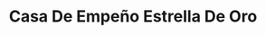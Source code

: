 ---
title: "Casa De Empeño Estrella De Oro"
url: /david/casa-de-empeno-estrella-de-oro/
shop: prestamista
---